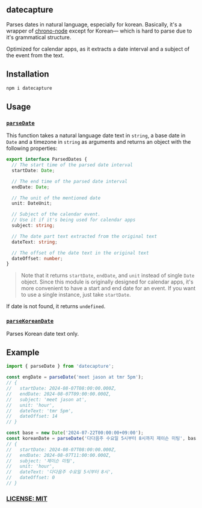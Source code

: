 datecapture
-----------

Parses dates in natural language, especially  for korean. Basically, it's a wrapper of [chrono-node](https://npmjs.com/package/chrono-node)
except for Korean— which is hard to parse due to it's grammatical structure.

Optimized for calendar apps, as it extracts a date interval and a subject of the event from the text.

## Installation

```bash
npm i datecapture
```

## Usage

### [`parseDate`](./src/parseDate.ts)

This function takes a natural language date text in `string`, a base date in `Date` and a timezone in `string` as arguments and returns an object with the following properties:

```typescript
export interface ParsedDates {
  // The start time of the parsed date interval
  startDate: Date;

  // The end time of the parsed date interval
  endDate: Date;

  // The unit of the mentioned date
  unit: DateUnit;

  // Subject of the calendar event.
  // Use it if it's being used for calendar apps
  subject: string;

  // The date part text extracted from the original text
  dateText: string;

  // The offset of the date text in the original text
  dateOffset: number;
}
```

> Note that it returns `startDate`, `endDate`, and `unit` instead of single `Date` object. Since this module is originally designed for calendar apps, it's more convenient to have a start and end date for an event. If you want to use a single instance, just take `startDate`.

If date is not found, it returns `undefined`.

### [`parseKoreanDate`](./src/korean/index.ts)

Parses Korean date text only.

## Example

```typescript
import { parseDate } from 'datecapture';

const engDate = parseDate('meet jason at tmr 5pm');
// {
//   startDate: 2024-08-07T08:00:00.000Z,
//   endDate: 2024-08-07T09:00:00.000Z,
//   subject: 'meet jason at',
//   unit: 'hour',
//   dateText: 'tmr 5pm',
//   dateOffset: 14
// }

const base = new Date('2024-07-22T00:00:00+09:00');
const koreanDate = parseDate('다다음주 수요일 5시부터 8시까지 제이슨 미팅', base, 'Asia/Seoul');
// {
//   startDate: 2024-08-07T08:00:00.000Z,
//   endDate: 2024-08-07T11:00:00.000Z,
//   subject: '제이슨 미팅',
//   unit: 'hour',
//   dateText: '다다음주 수요일 5시부터 8시',
//   dateOffset: 0
// }

```

### [LICENSE: MIT](./LICENSE)
